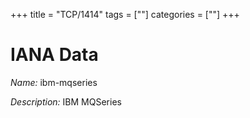 +++
title = "TCP/1414"
tags = [""]
categories = [""]
+++

# IANA Data

_Name:_ ibm-mqseries

_Description:_ IBM MQSeries

